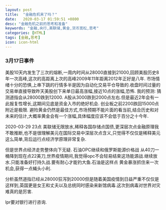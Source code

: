 ```yaml
---
layout: post
title:  "金融危机来了吗？"
date:   2020-03-17 01:59:51 +0800
desc: "金融危机之前的思考和准备"
keywords: "金融,央行,美联储,黄金,货币宽松,思考"
categories: [HTML]
tags: [金融,思考]
icon: icon-html
---
```


### 3月17日事件
美股10天内发生了三次的熔断,一周内时间从28000直接到21000,回顾美股历史8年一次高峰,这次的高距离上次的高峰2009年11年距离2012年正好是八年.
市场情绪十分的恐惧,上串下跳的行情多半是因为自动化交易平仓导致的.收盘时间过量的交易单直接导致昨天美股创下来单日最高涨幅,接近10点的涨幅,恐怖.
我的预测:
猜测道指会从28000跌到12000.
A股从3000跌到2000点左右.但是最近2年会有一此报复性增长,这期间见底是资金入市的绝好机会.
创业板之前2200跌回15000点附近是极限.
避险黄金仍然是最佳方式,市场预期不能片面的看当前,结合历史和对未来的估计,大概率黄金会有一个涨幅,具体幅度应该不会低于百分之十今年.



2020-03-29 23点
美联储无限放水,稀释各国存储点国债,更深层次点金融原理我不敢推断,也不是很理解美元在国际交易中深层次点含义,只觉得不仅仅是稀释美元这么简单,背后运行点经济学原理非常复杂.

但是世界点经济走势整体向下无疑.
石油OPC继续和俄罗斯能源价格战  从40刀一桶降到现在点22美刀,世界疫情期间,我觉得opc不会轻易结束这场能源战.继续放水.只能准备好打持久战.要有耐心才能钓大鱼.石油是这样点 黄金暴涨抓住来一次机会,获得一点蝇头小利.


分析虽然道指已经从28000狂泻到20000但是随着美国疫情到日益严重不仅仅是这样到,英国更是女王和丈夫以及总统同时感染来新馆病毒.这次到病毒对世界对灾难真的是厉害.

lpr要对银行进行咨询.





